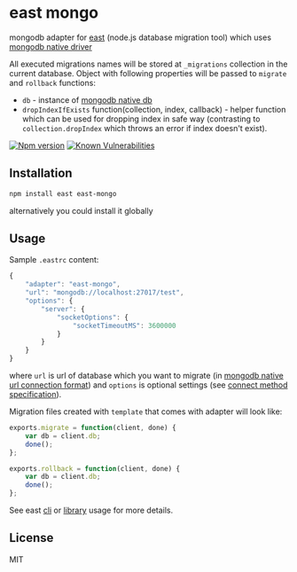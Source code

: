 # east mongo

mongodb adapter for [east](https://github.com/okv/east) (node.js database migration tool) which uses 
[mongodb native driver](http://mongodb.github.io/node-mongodb-native/)

All executed migrations names will be stored at `_migrations` collection in the
current database. Object with following properties will be passed to `migrate`
and `rollback` functions:

* `db` - instance of [mongodb native db](http://mongodb.github.io/node-mongodb-native/api-generated/db.html)
* `dropIndexIfExists` function(collection, index, callback) - helper function
which can be used for dropping index in safe way (contrasting to 
`collection.dropIndex` which throws an error if index doesn't exist).


[![Npm version](https://img.shields.io/npm/v/east-mongo.svg)](https://www.npmjs.org/package/east-mongo)
[![Known Vulnerabilities](https://snyk.io/test/npm/east-mongo/badge.svg)](https://snyk.io/test/npm/east-mongo)


## Installation

```sh
npm install east east-mongo
```

alternatively you could install it globally


## Usage

Sample `.eastrc` content:

```js
{
	"adapter": "east-mongo",
	"url": "mongodb://localhost:27017/test",
	"options": {
		"server": {
			"socketOptions": {
				"socketTimeoutMS": 3600000
			}
		}
	}
}
```

where `url` is url of database which you want to migrate (in 
[mongodb native url connection format](http://mongodb.github.io/node-mongodb-native/driver-articles/mongoclient.html#the-url-connection-format)) and `options` is optional settings
(see [connect method specification](http://mongodb.github.io/node-mongodb-native/2.0/api/MongoClient.html#connect)).

Migration files created with `template` that comes with adapter will look like:

```js
exports.migrate = function(client, done) {
	var db = client.db;
	done();
};

exports.rollback = function(client, done) {
	var db = client.db;
	done();
};
```

See east [cli](https://github.com/okv/east#cli-usage) or
[library](https://github.com/okv/east#library-usage) usage for more details.


## License

MIT

